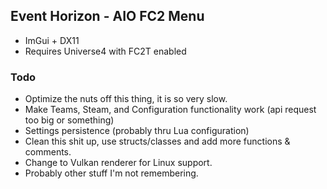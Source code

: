 ## Event Horizon - AIO FC2 Menu
* ImGui + DX11
* Requires Universe4 with FC2T enabled

### Todo
* Optimize the nuts off this thing, it is so very slow.
* Make Teams, Steam, and Configuration functionality work (api request too big or something)
* Settings persistence (probably thru Lua configuration)
* Clean this shit up, use structs/classes and add more functions & comments.
* Change to Vulkan renderer for Linux support.
* Probably other stuff I'm not remembering.

